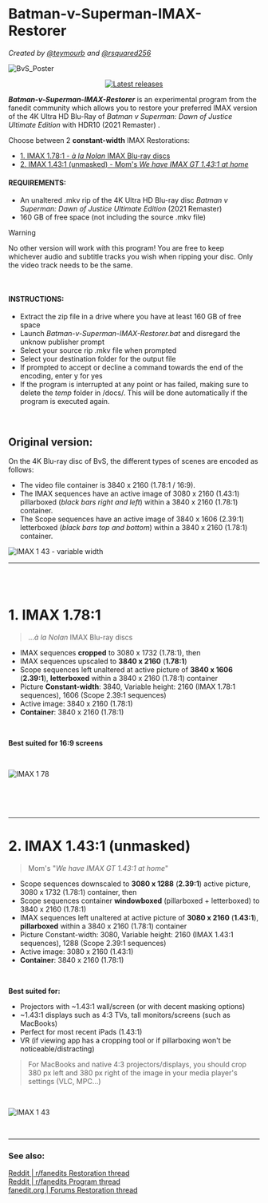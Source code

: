 # Batman-v-Superman-IMAX-Restorer
*Created by [@teymourb](https://github.com/teymourb) and [@rsquared256](https://github.com/rsquared256)*

![BvS_Poster](https://github.com/teymourb/Batman-v-Superman-IMAX-Restorer/assets/53331006/25df373b-859c-4074-b82a-663acdd5db4b)


<p align="center">
    <a href="https://github.com/teymourb/Batman-v-Superman-IMAX-Restorer/releases" target="_blank" rel="noopener"><img src="https://img.shields.io/github/release/teymourb/Batman-v-Superman-IMAX-Restorer.svg" alt="Latest releases" /></a>
</p>

***Batman-v-Superman-IMAX-Restorer*** is an experimental program from the fanedit community which allows you to restore your preferred IMAX version of the 4K Ultra HD Blu-Ray of *Batman v Superman: Dawn of Justice Ultimate Edition* with HDR10 (2021 Remaster) .

Choose between 2 **constant-width** IMAX Restorations:
<!-- toc -->

- [1. IMAX 1.78:1 - *à la Nolan* IMAX Blu-ray discs](#1-imax-1781)
- [2. IMAX 1.43:1 (unmasked) - Mom's *We have IMAX GT 1.43:1 at home*](#2-imax-1431-unmasked)

<!-- tocstop -->

#### REQUIREMENTS:  
- An unaltered .mkv rip of the 4K Ultra HD Blu-ray disc *Batman v Superman: Dawn of Justice Ultimate Edition* (2021 Remaster)
- 160 GB of free space (not including the source .mkv file)

> [!WARNING]
> No other version will work with this program! You are free to keep whichever audio and subtitle tracks you wish when ripping your disc. Only the video track needs to be the same.

<br>

#### INSTRUCTIONS:  
- Extract the zip file in a drive where you have at least 160 GB of free space
- Launch *Batman-v-Superman-IMAX-Restorer.bat* and disregard the unknow publisher prompt  
- Select your source rip .mkv file when prompted  
- Select your destination folder for the output file  
- If prompted to accept or decline a command towards the end of the encoding, enter y for yes
- If the program is interrupted at any point or has failed, making sure to delete the *temp* folder in /docs/. This will be done automatically if the program is executed again.

<br>

## Original version:

On the 4K Blu-ray disc of BvS, the different types of scenes are encoded as follows:
- The video file container is 3840 x 2160 (1.78:1 / 16:9).
- The IMAX sequences have an active image of 3080 x 2160 (1.43:1) pillarboxed (*black bars right and left*) within a 3840 x 2160 (1.78:1) container.
- The Scope sequences have an active image of 3840 x 1606 (2.39:1) letterboxed (*black bars top and bottom*) within a 3840 x 2160 (1.78:1) container.

![IMAX 1 43 - variable width](https://github.com/teymourb/Batman-v-Superman-IMAX-Restorer/assets/53331006/88eb1174-3b0c-4d0b-9249-8e6eac907e47)

---

<br>
<br>



# 1. IMAX 1.78:1
> ...*à la Nolan* IMAX Blu-ray discs
  - IMAX sequences **cropped** to 3080 x 1732 (1.78:1), then
  - IMAX sequences upscaled to **3840 x 2160** (**1.78:1**)
  - Scope sequences left unaltered at active picture of **3840 x 1606** (**2.39:1**), **letterboxed** within a 3840 x 2160 (1.78:1) container
  - Picture **Constant-width**: 3840, Variable height: 2160 (IMAX 1.78:1 sequences), 1606 (Scope 2.39:1 sequences)
  - Active image: 3840 x 2160 (1.78:1)
  - **Container**: 3840 x 2160 (1.78:1)

<br>

**Best suited for 16:9 screens**

<br>

![IMAX 1 78](https://github.com/teymourb/Batman-v-Superman-IMAX-Restorer/assets/53331006/a18b611d-afda-47fe-9d22-59c31c8a7026)


<br>
<br>
<br>

---

# 2. IMAX 1.43:1 (unmasked)
> Mom's "*We have IMAX GT 1.43:1 at home*"
  - Scope sequences downscaled to **3080 x 1288** (**2.39:1**) active picture, 3080 x 1732 (1.78:1) container, then
  - Scope sequences container **windowboxed** (pillarboxed + letterboxed) to 3840 x 2160 (1.78:1)
  - IMAX sequences left unaltered at active picture of **3080 x 2160** (**1.43:1**), **pillarboxed** within a 3840 x 2160 (1.78:1) container
  - Picture Constant-width: 3080, Variable height: 2160 (IMAX 1.43:1 sequences), 1288 (Scope 2.39:1 sequences)
  - Active image: 3080 x 2160 (1.43:1)
  - **Container**: 3840 x 2160 (1.78:1)

<br>

**Best suited for:**
  - Projectors with ~1.43:1 wall/screen (or with decent masking options)
  - ~1.43:1 displays such as 4:3 TVs, tall monitors/screens (such as MacBooks)
  - Perfect for most recent iPads (1.43:1)
  - VR (if viewing app has a cropping tool or if pillarboxing won't be noticeable/distracting)  

> For MacBooks and native 4:3 projectors/displays, you should crop 380 px left and 380 px right of the image in your media player's settings (VLC, MPC...)

<br>

![IMAX 1 43](https://github.com/teymourb/Batman-v-Superman-IMAX-Restorer/assets/53331006/7d156169-9167-4aaf-824f-cd3eb833e2de)

<br>

  ---

### See also:

[Reddit | r/fanedits Restoration thread](https://www.reddit.com/r/fanedits/comments/1637r5g/batman_v_superman_dawn_of_justice_ultimate/)  
[Reddit | r/fanedits Program thread](https://www.reddit.com/r/fanedits/comments/171rpft/beta_testing_fanedit_program_batman_v_superman/)  
[fanedit.org | Forums Restoration thread](https://forums.fanedit.org/threads/batman-v-superman-dawn-of-justice-ultimate-edition-imax-1-43-1-1-78-1-restorations-4k-uhd-hdr10.29021/)
